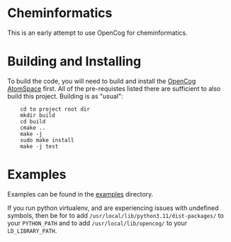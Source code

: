 Cheminformatics
===============

This is an early attempt to use OpenCog for cheminformatics.

Building and Installing
=======================
To build the code, you will need to build and install the
[OpenCog AtomSpace](https://github.com/opencog/atomspace) first.
All of the pre-requistes listed there are sufficient to also build
this project. Building is as "usual":
```
    cd to project root dir
    mkdir build
    cd build
    cmake ..
    make -j
    sudo make install
    make -j test
```

Examples
========
Examples can be found in the [examples](examples) directory.

If you run python virtualenv, and are experiencing issues with undefined
symbols, then be for to add `/usr/local/lib/python3.11/dist-packages/`
to your `PYTHON_PATH` and to add `/usr/local/lib/opencog/` to your
`LD_LIBRARY_PATH`.
